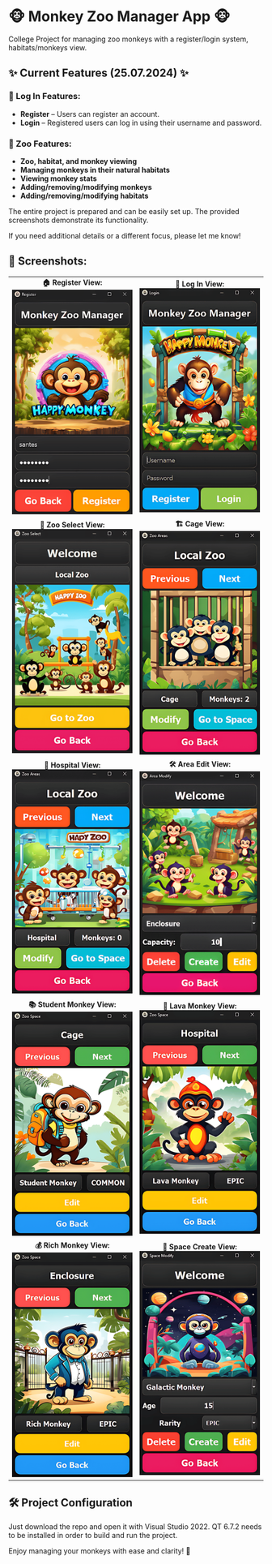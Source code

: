# 🐵 Monkey Zoo Manager App 🐵
College Project for managing zoo monkeys with a register/login system, habitats/monkeys view.

## ✨ Current Features (25.07.2024) ✨

### 🔐 Log In Features:
- **Register** – Users can register an account.
- **Login** – Registered users can log in using their username and password.

### 🌳 Zoo Features:
- **Zoo, habitat, and monkey viewing**
- **Managing monkeys in their natural habitats**
- **Viewing monkey stats**
- **Adding/removing/modifying monkeys**
- **Adding/removing/modifying habitats**

The entire project is prepared and can be easily set up. The provided screenshots demonstrate its functionality.

If you need additional details or a different focus, please let me know!

## 📸 Screenshots:

<table>
  <tr>
    <td align="center">
      <b>🏠 Register View:</b><br>
      <img src="git_images/register.png" width="300">
    </td>
    <td align="center">
      <b>🔑 Log In View:</b><br>
      <img src="git_images/login.png" width="300">
    </td>
  </tr>
  <tr>
    <td align="center">
      <b>🦍 Zoo Select View:</b><br>
      <img src="git_images/zoo_select.png" width="300">
    </td>
    <td align="center">
      <b>🏗️ Cage View:</b><br>
      <img src="git_images/cage.png" width="300">
    </td>
  </tr>
  <tr>
    <td align="center">
      <b>🏥 Hospital View:</b><br>
      <img src="git_images/hospital.png" width="300">
    </td>
    <td align="center">
      <b>🛠️ Area Edit View:</b><br>
      <img src="git_images/area_edit.png" width="300">
    </td>
  </tr>
  <tr>
    <td align="center">
      <b>📚 Student Monkey View:</b><br>
      <img src="git_images/student_monkey.png" width="300">
    </td>
    <td align="center">
      <b>🌋 Lava Monkey View:</b><br>
      <img src="git_images/lava_monkey.png" width="300">
    </td>
  </tr>
  <tr>
    <td align="center">
      <b>💰 Rich Monkey View:</b><br>
      <img src="git_images/rich_monkey.png" width="300">
    </td>
    <td align="center">
      <b>🚀 Space Create View:</b><br>
      <img src="git_images/space_create.png" width="300">
    </td>
  </tr>
</table>

## 🛠️ Project Configuration
Just download the repo and open it with Visual Studio 2022. QT 6.7.2 needs to be installed in order to build and run the project.

Enjoy managing your monkeys with ease and clarity! 🚀
